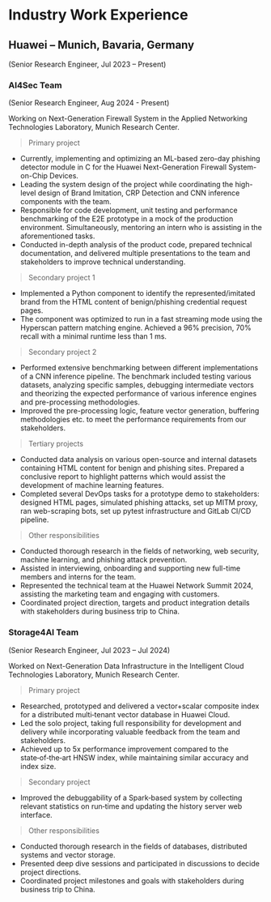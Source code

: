 # Industry Work Experience

## Huawei – Munich, Bavaria, Germany
(Senior Research Engineer, Jul 2023 – Present)

### AI4Sec Team
(Senior Research Engineer, Aug 2024 - Present)

Working on Next-Generation Firewall System in the Applied Networking Technologies Laboratory, Munich Research Center.

> Primary project

* Currently, implementing and optimizing an ML-based zero-day phishing detector module in C for the Huawei Next-Generation Firewall System-on-Chip Devices.
* Leading the system design of the project while coordinating the high-level design of Brand Imitation, CRP Detection and CNN inference components with the team.
* Responsible for code development, unit testing and performance benchmarking of the E2E prototype in a mock of the production environment. Simultaneously, mentoring an intern who is assisting in the aforementioned tasks.
* Conducted in-depth analysis of the product code, prepared technical documentation, and delivered multiple presentations to the team and stakeholders to improve technical understanding.

> Secondary project 1

* Implemented a Python component to identify the represented/imitated brand from the HTML content of benign/phishing credential request pages. 
* The component was optimized to run in a fast streaming mode using the Hyperscan pattern matching engine. Achieved a 96% precision, 70% recall with a minimal runtime less than 1 ms.

> Secondary project 2

* Performed extensive benchmarking between different implementations of a CNN inference pipeline. The benchmark included testing various datasets, analyzing specific samples, debugging intermediate vectors and theorizing the expected performance of various inference engines and pre-processing methodologies. 
* Improved the pre-processing logic, feature vector generation, buffering methodologies etc. to meet the performance requirements from our stakeholders.

> Tertiary projects

* Conducted data analysis on various open-source and internal datasets containing HTML content for benign and phishing sites. Prepared a conclusive report to highlight patterns which would assist the development of machine learning features.
* Completed several DevOps tasks for a prototype demo to stakeholders: designed HTML pages, simulated phishing attacks, set up MITM proxy, ran web-scraping bots, set up pytest infrastructure and GitLab CI/CD pipeline.

> Other responsibilities

* Conducted thorough research in the fields of networking, web security, machine learning, and phishing attack prevention.
* Assisted in interviewing, onboarding and supporting new full-time members and interns for the team.
* Represented the technical team at the Huawei Network Summit 2024, assisting the marketing team and engaging with customers.
* Coordinated project direction, targets and product integration details with stakeholders during business trip to China.

### Storage4AI Team
(Senior Research Engineer, Jul 2023 – Jul 2024)

Worked on Next-Generation Data Infrastructure in the Intelligent Cloud Technologies Laboratory, Munich Research Center.

> Primary project

* Researched, prototyped and delivered a vector+scalar composite index for a distributed multi‑tenant vector database in Huawei Cloud.
* Led the solo project, taking full responsibility for development and delivery while incorporating valuable feedback from the team and stakeholders.
* Achieved up to 5x performance improvement compared to the state‑of‑the‑art HNSW index, while maintaining similar accuracy and index size.

> Secondary project

* Improved the debuggability of a Spark‑based system by collecting relevant statistics on run‑time and updating the history server web interface.

> Other responsibilities

* Conducted thorough research in the fields of databases, distributed systems and vector storage.
* Presented deep dive sessions and participated in discussions to decide project directions.
* Coordinated project milestones and goals with stakeholders during business trip to China.
